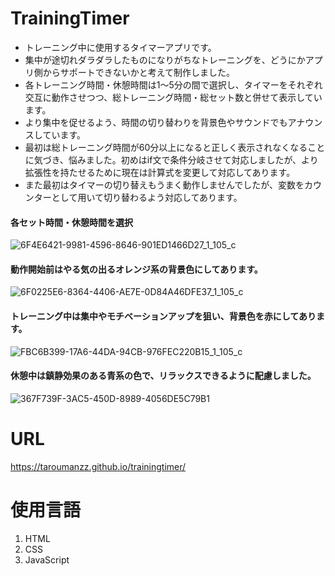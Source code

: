 # TrainingTimer
- トレーニング中に使用するタイマーアプリです。
- 集中が途切れダラダラしたものになりがちなトレーニングを、どうにかアプリ側からサポートできないかと考えて制作しました。
- 各トレーニング時間・休憩時間は1〜5分の間で選択し、タイマーをそれぞれ交互に動作させつつ、総トレーニング時間・総セット数と併せて表示しています。
- より集中を促せるよう、時間の切り替わりを背景色やサウンドでもアナウンスしています。
- 最初は総トレーニング時間が60分以上になると正しく表示されなくなることに気づき、悩みました。初めはif文で条件分岐させて対応しましたが、より拡張性を持たせるために現在は計算式を変更して対応してあります。
- また最初はタイマーの切り替えもうまく動作しませんでしたが、変数をカウンターとして用いて切り替わるよう対応してあります。

#### 各セット時間・休憩時間を選択 
![6F4E6421-9981-4596-8646-901ED1466D27_1_105_c](https://github.com/taroumanzz/myportfolio/assets/132829933/0505ba70-021a-46b8-b6c6-0fd54f117417)

#### 動作開始前はやる気の出るオレンジ系の背景色にしてあります。  
![6F0225E6-8364-4406-AE7E-0D84A46DFE37_1_105_c](https://github.com/taroumanzz/myportfolio/assets/132829933/20779aae-eeae-4089-81be-146c8153362d)

#### トレーニング中は集中やモチベーションアップを狙い、背景色を赤にしてあります。  
![FBC6B399-17A6-44DA-94CB-976FEC220B15_1_105_c](https://github.com/taroumanzz/myportfolio/assets/132829933/755eaaaa-cb02-4ae2-955b-c84cff06eab4)

#### 休憩中は鎮静効果のある青系の色で、リラックスできるように配慮しました。  
![367F739F-3AC5-450D-8989-4056DE5C79B1](https://github.com/taroumanzz/myportfolio/assets/132829933/31d2614d-c338-4bf0-a9e7-d321cae8f9ba)

# URL
https://taroumanzz.github.io/trainingtimer/

# 使用言語
1. HTML
2. CSS
3. JavaScript
